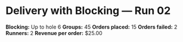 # Delivery with Blocking — Run 02

**Blocking:** Up to hole 6 
**Groups:** 45
**Orders placed:** 15
**Orders failed:** 2
**Runners:** 2
**Revenue per order:** $25.00